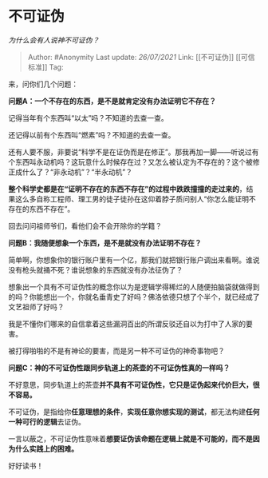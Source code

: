 # 不可证伪
*为什么会有人说神不可证伪？*

> Author: #Anonymity 
> Last update: *26/07/2021* 
> Link: [[不可证伪]] [[可信标准]] 
> Tag:  
  

来，问你们几个问题：

**问题A：一个不存在的东西，是不是就肯定没有办法证明它不存在？**

记得当年有个东西叫“以太”吗？不知道的去查一查。

还记得以前有个东西叫“燃素”吗？不知道的去查一查。

还有人要不服，非要说“科学不是在证伪而是在修正”。那我再加一脚——听说过有个东西叫永动机吗？这玩意什么时候存在过？又怎么被认定为不存在的？这个被修正成什么了？“非永动机”？“半永动机”？

**整个科学史都是在“证明不存在的东西不存在”的过程中跌跌撞撞的走过来的**，结果这么多自称工程师、理工男的徒子徒孙在这仰着脖子质问别人“你怎么能证明不存在的东西不存在”。

回去问问祖师爷们，看他们会不会开除你的学籍？

  

  

**问题B：我随便想象一个东西，是不是就没有办法证明不存在？**

简单啊，你想象你的银行账户里有一个亿，那我们就把银行账户调出来看啊。谁说没有枪头就捅不死？谁说想象的东西就没有办法征伪了？

想象出一个具有不可证伪性的概念你以为是逻辑学得稀烂的人随便拍脑袋就做得到的吗？你能想出一个，你就名垂青史了好吗？佛洛依德只想了个半个，就已经成了文艺祖师了好吗？

我是不懂你们哪来的自信拿着这些漏洞百出的所谓反驳还自以为打中了人家的要害。

被打得啪啪的不是有神论的要害，而是另一种不可证伪的神奇事物吧？

  

  

**问题C：神的不可证伪性跟同步轨道上的茶壶的不可证伪性真的一样吗？**

不好意思，同步轨道上的茶壶**并不具有不可证伪性，它只是证伪起来代价巨大，很不容易。**

不可证伪，是指给你**任意理想的条件**，**实现任意你想实现的测试**，都无法构建**任何一种可行的逻辑**去证伪。

一言以蔽之，不可证伪性意味着**想要证伪该命题在逻辑上就是不可能的，而不是因为什么实践上的困难。**

好好读书！